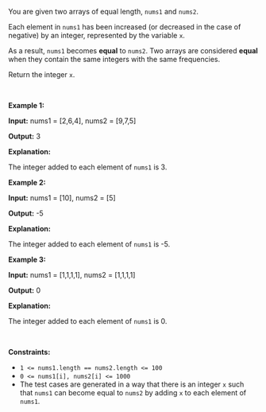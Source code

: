 You are given two arrays of equal length, `nums1` and `nums2`.


Each element in `nums1` has been increased (or decreased in the case of negative) by an integer, represented by the variable `x`.


As a result, `nums1` becomes **equal** to `nums2`. Two arrays are considered **equal** when they contain the same integers with the same frequencies.


Return the integer `x`.


 


**Example 1:**



**Input:** nums1 = [2,6,4], nums2 = [9,7,5]


**Output:** 3


**Explanation:**


The integer added to each element of `nums1` is 3.



**Example 2:**



**Input:** nums1 = [10], nums2 = [5]


**Output:** -5


**Explanation:**


The integer added to each element of `nums1` is -5.



**Example 3:**



**Input:** nums1 = [1,1,1,1], nums2 = [1,1,1,1]


**Output:** 0


**Explanation:**


The integer added to each element of `nums1` is 0.



 


**Constraints:**


* `1 <= nums1.length == nums2.length <= 100`
* `0 <= nums1[i], nums2[i] <= 1000`
* The test cases are generated in a way that there is an integer `x` such that `nums1` can become equal to `nums2` by adding `x` to each element of `nums1`.


